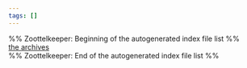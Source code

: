 ```yaml
---
tags: []
---
```

   
%% Zoottelkeeper: Beginning of the autogenerated index file list  %%   
 [the archives](../Places/the%20archives.md)   
%% Zoottelkeeper: End of the autogenerated index file list  %%